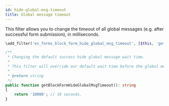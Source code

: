 ```yaml
---
id: hide-global-msg-timeout
title: Global message timeout
---
```


This filter allows you to change the timeout of all global messages (e.g. after successful form submission), in milliseconds.

```php
\add_filter('es_forms_block_form_hide_global_msg_timeout', [$this, 'getBlockFormHideGlobalMsgTimeout']);

/**
 * Changing the default success hide global message wait time.
 *
 * This filter will override our default wait time before the global message is removed. The time is calculated in milliseconds. *Example: 1000ms = 1s*.
 *
 * @return string
 */
public function getBlockFormHideGlobalMsgTimeout(): string
{
	return '10000'; // 10 seconds.
}
```
